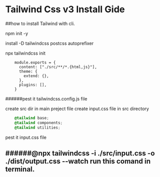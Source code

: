 # Tailwind Css v3 Install Gide
##how to install Tailwind with cli.


npm init -y

install -D tailwindcss postcss autoprefixer

npx tailwindcss init
```angular2
    module.exports = {
      content: ["./src/**/*.{html,js}"],
      theme: {
        extend: {},
      },
      plugins: [],
    }
```

######pest it tailwindcss.config.js file

create src dir in main preject file
create input.css file in src directory
```css
    @tailwind base;
    @tailwind components;
    @tailwind utilities;
```
pest it input.css file

######@npx tailwindcss -i ./src/input.css -o ./dist/output.css --watch
run this comand in terminal. 
---